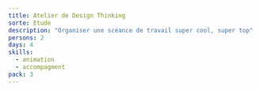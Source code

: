```yaml
---
title: Atelier de Design Thinking
sorte: Etude
description: "Organiser une scéance de travail super cool, super top"
persons: 2
days: 4
skills:
  - animation
  - accompagment
pack: 3
---
```

